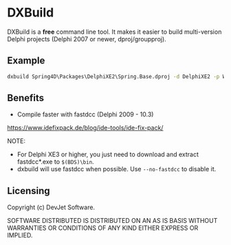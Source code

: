 # DXBuild

DXBuild is a **free** command line tool. It makes it easier to build multi-version Delphi projects (Delphi 2007 or newer, dproj/groupproj).

## Example

```cmd
dxbuild Spring4D\Packages\DelphiXE2\Spring.Base.dproj -d DelphiXE2 -p Win32 Win64 -c Debug Release
```

## Benefits

- Compile faster with fastdcc (Delphi 2009 - 10.3)

https://www.idefixpack.de/blog/ide-tools/ide-fix-pack/

NOTE: 
- For Delphi XE3 or higher, you just need to download and extract fastdcc*.exe to `$(BDS)\bin`. 
- dxbuild will use fastdcc when possible. Use `--no-fastdcc` to disable it.

## Licensing

Copyright (c) DevJet Software.

SOFTWARE DISTRIBUTED IS DISTRIBUTED ON AN AS IS BASIS WITHOUT WARRANTIES OR CONDITIONS OF ANY KIND EITHER EXPRESS OR IMPLIED.
